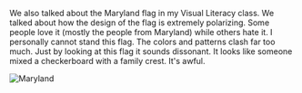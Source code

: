 We also talked about the Maryland flag in my Visual Literacy class. We talked about how the design of the flag is extremely polarizing. Some people love it (mostly the people from Maryland) while others hate it. I personally cannot stand this flag. The colors and patterns clash far too much. Just by looking at this flag it sounds dissonant. It looks like someone mixed a checkerboard with a family crest. It's awful. 

<img src="/tysons-random-musings/img/Maryland.png" alt="Maryland">
